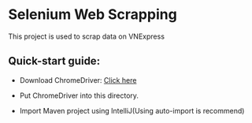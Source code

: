 # Selenium Web Scrapping
This project is used to scrap data on VNExpress

## Quick-start guide:
- Download ChromeDriver: [Click here](https://sites.google.com/a/chromium.org/chromedriver/downloads)

- Put ChromeDriver into this directory.

- Import Maven project using IntelliJ(Using auto-import is recommend)
